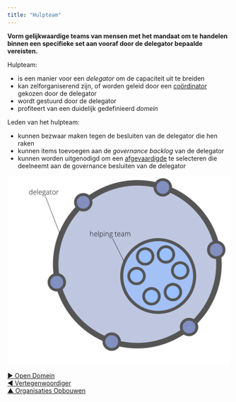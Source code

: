 ```yaml
---
title: "Hulpteam"
---
```



<strong>Vorm gelijkwaardige teams van mensen met het mandaat om te handelen binnen een specifieke set aan vooraf door de delegator bepaalde vereisten.</strong>

Hulpteam:

- is een manier voor een <dfn data-info="Delegator: Een individu of groep die de verantwoordelijkheid voor een domein aan anderen delegeert.">delegator</dfn> om de capaciteit uit te breiden
- kan zelforganiserend zijn, of worden geleid door een [coördinator](coordinator.html) gekozen door de delegator
- wordt gestuurd door de delegator
- profiteert van een duidelijk gedefinieerd <dfn data-info="Domein: Een afgebakend gebied van invloed, activiteit en besluitvorming binnen een organisatie.">domein</dfn>

Leden van het hulpteam:

- kunnen bezwaar maken tegen de besluiten van de delegator die hen raken
- kunnen items toevoegen aan de <dfn data-info="Governance backlog: Een zichtbare, geprioriteerde lijst van items (drivers) die gerelateerd zijn aan het besturen van een domein en aandacht nodig hebben.">governance backlog</dfn> van de delegator
- kunnen worden uitgenodigd om een [afgevaardigde](representative.html) te selecteren die deelneemt aan de governance besluiten van de delegator

![Hulpteam](img/structural-patterns/helping-team.png)

[&#9654; Open Domein](open-domain.html)<br/>[&#9664; Vertegenwoordiger](representative.html)<br/>[&#9650; Organisaties Opbouwen](building-organizations.html)

